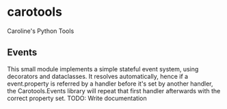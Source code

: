 # carotools
 Caroline's Python Tools

## Events

This small module implements a simple stateful event system, using decorators and dataclasses.
It resolves automatically, hence if a event.property is referred by a handler before it's set by another handler, the Carotools.Events library will repeat that first handler afterwards with the correct property set.
TODO: Write documentation